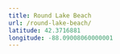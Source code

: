 ```yaml
---
title: Round Lake Beach
url: /round-lake-beach/
latitude: 42.3716881
longitude: -88.09008060000001
---
```

